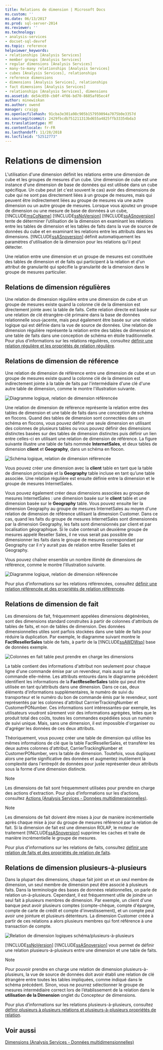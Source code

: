 ```yaml
---
title: Relations de dimension | Microsoft Docs
ms.custom: ''
ms.date: 06/13/2017
ms.prod: sql-server-2014
ms.reviewer: ''
ms.technology:
- analysis-services
- docset-sql-devref
ms.topic: reference
helpviewer_keywords:
- relationships [Analysis Services]
- member groups [Analysis Services]
- regular dimensions [Analysis Services]
- many-to-many relationships [Analysis Services]
- cubes [Analysis Services], relationships
- reference dimensions
- dimensions [Analysis Services], relationships
- fact dimensions [Analysis Services]
- relationships [Analysis Services], dimensions
ms.assetid: de54c059-cb0f-4f66-bd70-8605af05ec4f
author: minewiskan
ms.author: owend
manager: craigg
ms.openlocfilehash: 91cba3e301a98c905b157959094a7075b0e3357d
ms.sourcegitcommit: 2429fbcdb751211313bd655a4825ffb33354bda3
ms.translationtype: MT
ms.contentlocale: fr-FR
ms.lasthandoff: 11/28/2018
ms.locfileid: "52512773"
---
```

# <a name="dimension-relationships"></a>Relations de dimension
  L'utilisation d'une dimension définit les relations entre une dimension de cube et les groupes de mesures d'un cube. Une dimension de cube est une instance d'une dimension de base de données qui est utilisée dans un cube spécifique. Un cube peut (et c'est souvent le cas) avoir des dimensions de cube qui ne sont pas directement liées à un groupe de mesures, mais qui peuvent être indirectement liées au groupe de mesures via une autre dimension ou un autre groupe de mesures. Lorsque vous ajoutez un groupe de dimension ou une mesure de base de données à un cube, [!INCLUDE[msCoName](../../includes/msconame-md.md)] [!INCLUDE[ssNoVersion](../../includes/ssnoversion-md.md)] [!INCLUDE[ssASnoversion](../../includes/ssasnoversion-md.md)] tente de déterminer l’utilisation de la dimension en examinant les relations entre les tables de dimension et les tables de faits dans la vue de source de données du cube et en examinant les relations entre les attributs dans les dimensions. [!INCLUDE[ssASnoversion](../../includes/ssasnoversion-md.md)] définit automatiquement les paramètres d'utilisation de la dimension pour les relations qu'il peut détecter.  
  
 Une relation entre une dimension et un groupe de mesures est constituée des tables de dimension et de faits qui participent à la relation et d'un attribut de granularité qui spécifie la granularité de la dimension dans le groupe de mesures particulier.  
  
## <a name="regular-dimension-relationships"></a>Relations de dimension régulières  
 Une relation de dimension régulière entre une dimension de cube et un groupe de mesures existe quand la colonne clé de la dimension est directement jointe avec la table de faits. Cette relation directe est basée sur une relation de clé étrangère-clé primaire dans la base de données relationnelle sous-jacente, mais peut également être basée sur une relation logique qui est définie dans la vue de source de données. Une relation de dimension régulière représente la relation entre des tables de dimension et une table de faits dans une conception de schéma en étoile traditionnelle. Pour plus d’informations sur les relations régulières, consultez [définir une relation régulière et les propriétés de relation régulière](../multidimensional-models/define-a-regular-relationship-and-regular-relationship-properties.md).  
  
## <a name="reference-dimension-relationships"></a>Relations de dimension de référence  
 Une relation de dimension de référence entre une dimension de cube et un groupe de mesures existe quand la colonne clé de la dimension est indirectement jointe à la table de faits par l'intermédiaire d'une clé d'une autre table de dimension, comme le montre l'illustration suivante.  
  
 ![Diagramme logique, relation de dimension référencée](../../../2014/analysis-services/dev-guide/media/as-refdimension1.gif "diagramme logique, relation de dimension référencée")  
  
 Une relation de dimension de référence représente la relation entre des tables de dimension et une table de faits dans une conception de schéma en flocons. Quand des tables de dimension sont connectées dans un schéma en flocons, vous pouvez définir une seule dimension en utilisant des colonnes de plusieurs tables ou vous pouvez définir des dimensions distinctes basées sur des tables de dimension distinctes puis définir un lien entre celles-ci en utilisant une relation de dimension de référence. La figure suivante illustre une table de faits nommée **InternetSales**, et deux tables de dimension **client** et **Geography**, dans un schéma en flocon.  
  
 ![Schéma logique, relation de dimension référencée](../../../2014/analysis-services/dev-guide/media/as-refdim-schema1.gif "schéma logique, relation de dimension référencée")  
  
 Vous pouvez créer une dimension avec la **client** table en tant que la table de dimension principale et la **Geography** table incluse en tant qu’une table associée. Une relation régulière est ensuite définie entre la dimension et le groupe de mesures InternetSales.  
  
 Vous pouvez également créer deux dimensions associées au groupe de mesures InternetSales : une dimension basée sur le **client** table et une dimension basée sur le **Geography** table. Vous pouvez ensuite lier la dimension Geography au groupe de mesures InternetSales au moyen d'une relation de dimension de référence utilisant la dimension Customer. Dans ce cas, quand les faits du groupe de mesures InternetSales sont dimensionnés par la dimension Geography, les faits sont dimensionnés par client et par localisation géographique. Si le cube contenait un deuxième groupe de mesures appelé Reseller Sales, il ne vous serait pas possible de dimensionner les faits dans le groupe de mesures correspondant par Geography car il n'y aurait pas de relation entre Reseller Sales et Geography.  
  
 Vous pouvez chaîner ensemble un nombre illimité de dimensions de référence, comme le montre l'illustration suivante.  
  
 ![Diagramme logique, relation de dimension référencée](../../../2014/analysis-services/dev-guide/media/as-refdimension2.gif "diagramme logique, relation de dimension référencée")  
  
 Pour plus d’informations sur les relations référencées, consultez [définir une relation référencée et des propriétés de relation référencée](../multidimensional-models/define-a-referenced-relationship-and-referenced-relationship-properties.md).  
  
## <a name="fact-dimension-relationships"></a>Relations de dimension de fait  
 Les dimensions de fait, fréquemment appelées dimensions dégénérées, sont des dimensions standard construites à partir de colonnes d'attributs de tables de faits, et non de tables de dimension. Des données dimensionnelles utiles sont parfois stockées dans une table de faits pour réduire la duplication. Par exemple, le diagramme suivant montre le **FactResellerSales** table de faits, à partir de la [!INCLUDE[ssAWDWsp](../../includes/ssawdwsp-md.md)] base de données exemple.  
  
 ![Colonnes en fait table peut prendre en charge les dimensions](../../../2014/analysis-services/dev-guide/media/as-factdim.gif "colonnes en fait table peut prendre en charge les dimensions")  
  
 La table contient des informations d'attribut non seulement pour chaque ligne d'une commande émise par un revendeur, mais aussi sur la commande elle-même. Les attributs entourés dans le diagramme précédent identifient les informations de la **FactResellerSales** table qui peut être utilisée en tant qu’attributs dans une dimension. Dans ce cas, deux éléments d'informations supplémentaires, le numéro de suivi du transporteur et le numéro du bon de commande émis par le revendeur, sont représentés par les colonnes d'attribut CarrrierTrackingNumber et CustomerPONumber. Ces informations sont intéressantes-par exemple, les utilisateurs voudront sûrement voir des informations agrégées, telles que le produit total des coûts, toutes les commandes expédiées sous un numéro de suivi unique. Mais, sans une dimension, il est impossible d'organiser ou d'agréger les données de ces deux attributs.  
  
 Théoriquement, vous pouvez créer une table de dimension qui utilise les mêmes informations de clé que la table FactResellerSales, et transférer les deux autres colonnes d'attribut, CarrierTrackingNumber et CustomerPONumber, vers la table de dimension. Toutefois, vous dupliquez alors une partie significative des données et augmentez inutilement la complexité dans l'entrepôt de données pour juste représenter deux attributs sous la forme d'une dimension distincte.  
  
> [!NOTE]  
>  Les dimensions de fait sont fréquemment utilisées pour prendre en charge des actions d'extraction. Pour plus d’informations sur les d’actions, consultez [Actions &#40;Analysis Services - Données multidimensionnelles&#41;](../multidimensional-models/actions-analysis-services-multidimensional-data.md).  
  
> [!NOTE]  
>  Les dimensions de fait doivent être mises à jour de manière incrémentielle après chaque mise à jour du groupe de mesures référencé par la relation de fait. Si la dimension de fait est une dimension ROLAP, le moteur de traitement [!INCLUDE[ssASnoversion](../../includes/ssasnoversion-md.md)] supprime les caches et traite de manière incrémentielle le groupe de mesures.  
  
 Pour plus d’informations sur les relations de faits, consultez [définir une relation de faits et des propriétés de relation de faits](../multidimensional-models/define-a-fact-relationship-and-fact-relationship-properties.md).  
  
## <a name="many-to-many-dimension-relationships"></a>Relations de dimension plusieurs-à-plusieurs  
 Dans la plupart des dimensions, chaque fait joint un et un seul membre de dimension, un seul membre de dimension peut être associé à plusieurs faits. Dans la terminologie des bases de données relationnelles, on parle de relation un-à-plusieurs. Cependant, il est fréquemment utile de joindre un seul fait à plusieurs membres de dimension. Par exemple, un client d'une banque peut avoir plusieurs comptes (compte-chèque, compte d'épargne, compte de carte de crédit et compte d'investissement), et un compte peut avoir une jointure et plusieurs détenteurs. La dimension Customer créée à partir de ces relations a alors plusieurs membres qui font référence à une transaction de compte.  
  
 ![Relation de dimension logiques schéma/plusieurs-à-plusieurs](../../../2014/analysis-services/dev-guide/media/as-many-dimension1.gif "relation de dimension logiques schéma/plusieurs-à-plusieurs")  
  
 [!INCLUDE[ssNoVersion](../../includes/ssnoversion-md.md)] [!INCLUDE[ssASnoversion](../../includes/ssasnoversion-md.md)] vous permet de définir une relation plusieurs-à-plusieurs entre une dimension et une table de faits.  
  
> [!NOTE]  
>  Pour pouvoir prendre en charge une relation de dimension plusieurs-à-plusieurs, la vue de source de données doit avoir établi une relation de clé étrangère entre toutes les tables impliquées, comme indiqué dans le schéma précédent. Sinon, vous ne pourrez sélectionner le groupe de mesures intermédiaire correct lors de l’établissement de la relation dans le **utilisation de la Dimension** onglet du Concepteur de dimensions.  
  
 Pour plus d’informations sur les relations plusieurs-à-plusieurs, consultez [définir plusieurs à plusieurs relations et plusieurs-à-plusieurs propriétés de relation](../multidimensional-models/define-a-many-to-many-relationship-and-many-to-many-relationship-properties.md).  
  
## <a name="see-also"></a>Voir aussi  
 [Dimensions &#40;Analysis Services - Données multidimensionnelles&#41;](../multidimensional-models-olap-logical-dimension-objects/dimensions-analysis-services-multidimensional-data.md)  
  
  
